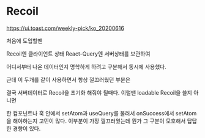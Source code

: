 
# Recoil 
https://ui.toast.com/weekly-pick/ko_20200616

처음에 도입할땐 


Recoil엔 클라이언트 상태 
React-Query엔 서버상태를 보관하여 

어디서부터 나온 데이터인지 명학하게 하려고 구분해서 동시에 사용했다. 


근데 이 두개를 같이 사용하면서 항상 껄끄러웠던 부분은 

결국 서버데이터로 Recoil을 초기화 해줘야 될때다. 
이럴땐 loadable Recoil을 쓸지 아니면 

한 컴포넌트나 훅 안에서 
setAtom과 useQuery를 불러서 
onSuccess에서 setAtom을 해야하는지 고민이 많다. 
이부분이 가장 껄끄러웠는데 뭔가 그 구분이 모호해서 답답한 경향이 있다. 

